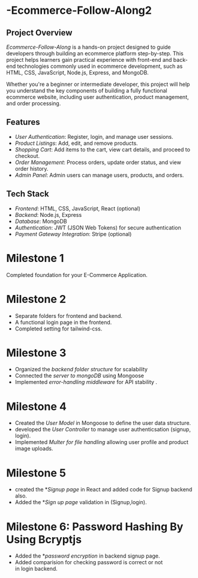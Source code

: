 # -Ecommerce-Follow-Along2

## Project Overview

*Ecommerce-Follow-Along* is a hands-on project designed to guide developers through building an ecommerce platform step-by-step. This project helps learners gain practical experience with front-end and back-end technologies commonly used in ecommerce development, such as HTML, CSS, JavaScript, Node.js, Express, and MongoDB.

Whether you're a beginner or intermediate developer, this project will help you understand the key components of building a fully functional ecommerce website, including user authentication, product management, and order processing.

## Features

- *User Authentication*: Register, login, and manage user sessions.
- *Product Listings*: Add, edit, and remove products.
- *Shopping Cart*: Add items to the cart, view cart details, and proceed to checkout.
- *Order Management*: Process orders, update order status, and view order history.
- *Admin Panel*: Admin users can manage users, products, and orders.

## Tech Stack

- *Frontend*: HTML, CSS, JavaScript, React (optional)
- *Backend*: Node.js, Express
- *Database*: MongoDB
- *Authentication*: JWT (JSON Web Tokens) for secure authentication
- *Payment Gateway Integration*: Stripe (optional)

# Milestone 1

Completed foundation for your E-Commerce Application.

# Milestone 2

* Separate folders for frontend and backend.
* A functional login page in the frontend.
* Completed setting for tailwind-css.

# Milestone 3

* Organized the *backend folder structure* for scalability
* Connected the *server to mongoDB* using Mongoose
* Implemented *error-handling middleware* for API stability .

# Milestone 4

* Created the *User Model* in Mongoose to define the user data structure.
* developed the *User Controller* to manage user authenticsation (signup, login).
* Implemented *Multer for file handling* allowing user profile and product image uploads.

# Milestone 5

* created the **Signup page* in React and added code for Signup backend also.
* Added the **Sign up page* validation in (Signup,login).

# Milestone 6: Password Hashing By Using Bcryptjs
* Added the **password encryption* in backend signup page.
* Added comparision for checking password is correct or not in login backend.